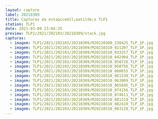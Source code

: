 ```yaml
---
layout: capture
label: 20210309
title: Capturas da esta&ccedil;&atilde;o TLP1
station: TLP1
date: 2021-03-09 23:04:25
preview: TLP1/2021/202103/20210309/stack.jpg
capturas:
  - imagem: TLP1/2021/202103/20210309/M20210309_230425_TLP_1P.jpg
  - imagem: TLP1/2021/202103/20210309/M20210310_021207_TLP_1P.jpg
  - imagem: TLP1/2021/202103/20210309/M20210310_033257_TLP_1P.jpg
  - imagem: TLP1/2021/202103/20210309/M20210310_042904_TLP_1P.jpg
  - imagem: TLP1/2021/202103/20210309/M20210310_050726_TLP_1P.jpg
  - imagem: TLP1/2021/202103/20210309/M20210310_050756_TLP_1P.jpg
  - imagem: TLP1/2021/202103/20210309/M20210310_060655_TLP_1P.jpg
  - imagem: TLP1/2021/202103/20210309/M20210310_061530_TLP_1P.jpg
  - imagem: TLP1/2021/202103/20210309/M20210310_063809_TLP_1P.jpg
  - imagem: TLP1/2021/202103/20210309/M20210310_065845_TLP_1P.jpg
  - imagem: TLP1/2021/202103/20210309/M20210310_074156_TLP_1P.jpg
  - imagem: TLP1/2021/202103/20210309/M20210310_074611_TLP_1P.jpg
  - imagem: TLP1/2021/202103/20210309/M20210310_081219_TLP_1P.jpg
  - imagem: TLP1/2021/202103/20210309/M20210310_082410_TLP_1P.jpg
  - imagem: TLP1/2021/202103/20210309/M20210310_083120_TLP_1P.jpg
---
```

